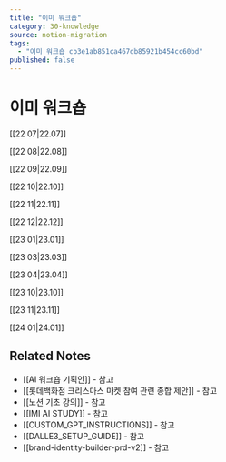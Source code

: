 ```yaml
---
title: "이미 워크숍"
category: 30-knowledge
source: notion-migration
tags:
  - "이미 워크숍 cb3e1ab851ca467db85921b454cc60bd"
published: false
---
```


# 이미 워크숍

[[22 07|22.07]]

[[22 08|22.08]]

[[22 09|22.09]]

[[22 10|22.10]]

[[22 11|22.11]]

[[22 12|22.12]]

[[23 01|23.01]]

[[23 03|23.03]]

[[23 04|23.04]]

[[23 10|23.10]]

[[23 11|23.11]]

[[24 01|24.01]]

## Related Notes
- [[AI 워크숍 기획안]] - 참고
- [[롯데백화점 크리스마스 마켓 참여 관련 종합 제안]] - 참고
- [[노션 기초 강의]] - 참고
- [[IMI AI STUDY]] - 참고
- [[CUSTOM_GPT_INSTRUCTIONS]] - 참고
- [[DALLE3_SETUP_GUIDE]] - 참고
- [[brand-identity-builder-prd-v2]] - 참고
